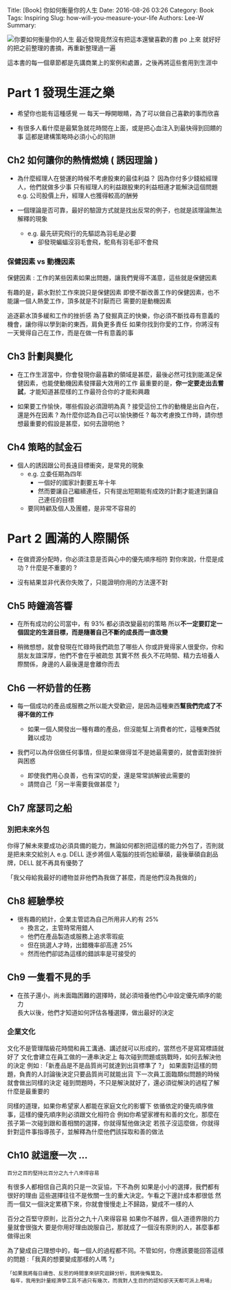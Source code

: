 Title: [Book] 你如何衡量你的人生
Date: 2016-08-26 03:26
Category: Book
Tags: Inspiring
Slug: how-will-you-measure-your-life
Authors: Lee-W
Summary: 


![你要如何衡量你的人生](http://pic.eslite.com/Upload/Product/201207/m/634778514624800000.jpg)
最近發現竟然沒有把這本還蠻喜歡的書 po 上來
就好好的把之前整理的書摘，再重新整理過一遍

<!--more-->
這本書的每一個章節都是先講商業上的案例和處置，之後再將這些套用到生涯中

# Part 1 發現生涯之樂
- 希望你也能有這種感覺 — 每天一睜開眼睛，為了可以做自己喜歡的事而欣喜

- 有很多人看什麼是最緊急就花時間在上面，或是把心血注入到最快得到回饋的事
  這都是建構策略時必須小心的陷阱

## Ch2 如何讓你的熱情燃燒 ( 誘因理論 )

- 為什麼經理人在營運的時候不考慮股東的最佳利益？
  因為你付多少錢給經理人，他們就做多少事
  只有經理人的利益跟股東的利益相連才能解決這個問題
  e.g. 公司股價上升，經理人也獲得較高的酬勞

- 一個理論是否可靠，最好的驗證方式就是找出反常的例子，也就是該理論無法解釋的現象
	- e.g. 最先研究飛行的先驅認為羽毛是必要
		- 卻發現蝙蝠沒羽毛會飛，鴕鳥有羽毛卻不會飛

### 保健因素 vs 動機因素
保健因素 : 工作的某些因素如果出問題，讓我們覺得不滿意，這些就是保健因素

有趣的是，薪水對於工作來說只是保健因素
即使不斷改善工作的保健因素，也不能讓一個人熱愛工作，頂多就是不討厭而已
需要的是動機因素

追逐薪水頂多緩和工作的挫折感
為了發掘真正的快樂，你必須不斷找尋有意義的機會，讓你得以學到新的東西，肩負更多責任
如果你找到你愛的工作，你將沒有一天覺得自己在工作，而是在做一件有意義的事

## Ch3 計劃與變化
- 在工作生涯當中，你會發現你最喜歡的領域是甚麼，最後必然可找到能滿足保健因素，也能使動機因素發揮最大效用的工作
最重要的是，**你一定要走出去嘗試**，才能知道甚麼樣的工作最符合你的才能和興趣

- 如果要工作愉快，哪些假設必須證明為真 ?
  接受這份工作的動機是出自內在，還是外在因素 ?
  為什麼你認為自己可以愉快勝任 ?
  每次考慮換工作時，請你想想最重要的假設是甚麼，如何去證明他 ?

## Ch4 策略的試金石
- 個人的誘因跟公司長遠目標衝突，是常見的現象  
	- e.g. 立委任期為四年
		- 一個好的國家計劃要五年十年
		- 然而要讓自己繼續連任，只有提出短期能有成效的計劃才能達到讓自己連任的目標
	- 要同時顧及個人及團體，是非常不容易的


# Part 2 圓滿的人際關係
- 在做資源分配時，你必須注意是否與心中的優先順序相符
對你來說，什麼是成功 ? 什麼是不重要的 ?

- 沒有結果並非代表你失敗了，只能證明你用的方法還不對

## Ch5 時鐘滴答響
- 在所有成功的公司當中，有 93% 都必須改變最初的策略
  所以**不一定要訂定一個固定的生涯目標，而是隨著自己不斷的成長而一直改變**

- 稍微想想，就會發現在忙碌時我們疏忽了哪些人
  你或許覺得家人很愛你，你和朋友友誼深厚，他們不會在乎被疏忽
  其實不然
  長久不花時間、精力去培養人際關係，身邊的人最後還是會離你而去

## Ch6 一杯奶昔的任務
- 每一個成功的產品或服務之所以能大受歡迎，是因為這種東西**幫我們完成了不得不做的工作**  
	- 如果一個人開發出一種有趣的產品，但沒能幫上消費者的忙，這種東西就難以成功

- 我們可以為伴侶做任何事情，但是如果做得並不是她最需要的，就會面對挫折與困惑
	- 即使我們用心良善，也有深切的愛，還是常常誤解彼此需要的
	- 請問自己「另一半需要我做甚麼 ?」

## Ch7 席瑟司之船
### 別把未來外包
你得了解未來要成功必須具備的能力，無論如何都別把這樣的能力外包了，否則就是把未來交給別人
e.g. DELL 逐步將個人電腦的技術包給華碩，最後華碩自創品牌，DELL 就不再具有優勢了

「我父母給我最好的禮物並非他們為我做了甚麼，而是他們沒為我做的」

## Ch8 經驗學校
- 很有趣的統計，企業主管認為自己所用非人約有 25%
	- 換言之，主管時常用錯人
	- 他們在產品製造或服務上追求零瑕疵
	- 但在挑選人才時，出錯機率卻高達 25%
	- 然而他們卻認為這樣的錯誤率是可接受的

## Ch9 一隻看不見的手
- 在孩子還小，尚未面臨困難的選擇時，就必須培養他們心中設定優先順序的能力  
  長大以後，他們才知道如何評估各種選擇，做出最好的決定

### 企業文化
文化不是管理階級花時間和員工溝通、講述就可以形成的，當然也不是寫寫標語就好了
文化會建立在員工做的一連串決定上
每次碰到問題或挑戰時，如何去解決他的決定
例如 :「新產品是不是品質尚可就達到出貨標準了 ?」
如果面對這樣的問題，負責的人討論後決定只要品質尚可就能出貨
下一次員工面臨類似問題的時候就會做出同樣的決定
碰到問題時，不只是解決就好了，還必須從解決的過程了解什麼是最重要的

同樣的道理，如果你希望家人都能在家庭文化的影響下
依循依定的優先順序做事，這樣的優先順序則必須跟文化相符合
例如你希望家裡有和善的文化，那麼在孩子第一次碰到跟和善相關的選擇，你就得幫他做決定
若孩子沒這麼做，你就得針對這件事指導孩子，並解釋為什麼他們該採取和善的做法

## Ch10 就這麼一次 ...
```
百分之百的堅持比百分之九十八來得容易
```

有很多人都相信自己真的只是一次妥協，下不為例
如果是小小的選擇，我們都有很好的理由
這些選擇往往不是攸關一生的重大決定。乍看之下邊計成本都很低
然而一個又一個決定累積下來，你就會慢慢走上不歸路，變成不一樣的人

百分之百堅守原則，比百分之九十八來得容易
如果你不越界，個人道德界限的力量就會很強大 
要是你用好理由說服自己，那就成了一個沒有原則的人，甚麼事都做得出來

為了變成自己理想中的，每一個人的過程都不同。不管如何，你應該要能回答這樣的問題 :「我真的想要變成那樣的人嗎 ?」

```
「如果我將每日禱告、反思的時間拿來研究迴歸分析，我將後悔莫及。
 每年，我用到計量經濟學工具不過只有幾次，而我對人生目的的認知卻天天都可派上用場」
```